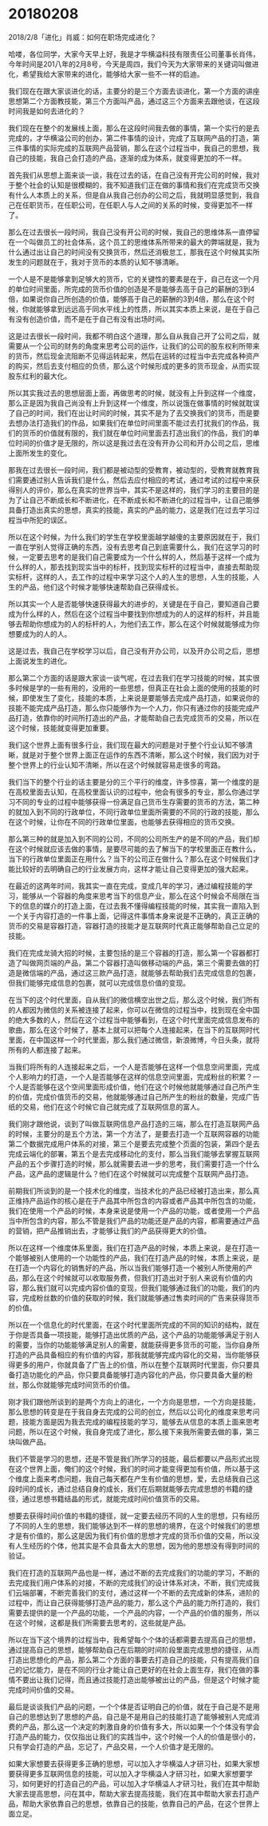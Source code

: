 # 20180208

2018/2/8「进化」肖威：如何在职场完成进化？

哈喽，各位同学，大家今天早上好，我是才华横溢科技有限责任公司董事长肖伟，今年时间是201八年的2月8号，今天是周四，我们今天为大家带来的关键词叫做进化，希望我给大家带来的进化，能够给大家一些不一样的启迪。

我们现在在跟大家谈进化的话，主要分的是三个方面去谈进化，第一个方面的讲座思想第二个方面教技能，第三个方面叫产品，通过这三个方面来去跟他谈，在这段时间我是如何去进化的？

我们现在在整个的发展线上面，那么在这段时间我去做的事情，第一个实行的是去完成的，才华横溢公司的创办，第二件事情的设计，完成了互联网产品的打造，第三件事情的实际完成的互联网产品营销，那么在这个过程当中，我自己的思想，我自己的技能，我自己会打造的产品，逐渐的成为体系，就变得更加的不一样。

首先我们从思想上面来谈一谈，我在过去的话，在自己没有开完公司的时候，我对于整个社会的认知是很模糊的，我不知道我们正在做的事情和我们在完成货币交换有什么人本质上的关系，但是自从我自己创办的公司之后，我就明显感觉到，我自己在任职货币，在任职公司，在任职人与人之间的关系的时候，变得更加不一样了。

那么在过去很长一段时间，我自己没有开公司的时候，我自己的思维体系一直停留在一个叫做员工的社会体系，这个员工的思维体系所带来的最大的弊端就是，我为什么通过出让自己的时间没有交换货币，然后还消极怠工，那我在这个时候其实所发生的问题就在于，我对于货币的本质的认知不够清晰。

一个人是不是能够拿到足够大的货币，它的关键性的要素是在于，自己在这一个月的单位时间里面，所完成的货币价值的创造是不是能够去高于自己的薪酬的3到4倍，如果说你自己所创造的价值，能够高于自己的薪酬的3到4倍，那么在这个时候，你就能够拿到远远高于同水平线上的性质，所以其实本质上来说，是在于自己有没有创造价值，而不是在于自己有没有出场时间。

这是过去很长一段时间，我都不明白这个道理，那么自从我自己开了公司之后，就需要从一个公司的财务的角度来思考公司的运作，让我们的公司的股东权利所带来的货币，然后现金流阻断不见得运转起来，然后在运转的过程当中去完成各种资产的购买，然后去支付相应的负债，那么这个时候形成的更多的货币现金，从而实现股东红利的最大化。

所以其实我过去的思想层面上面，再做思考的时候，就没有上升到这样一个维度，那么正是因为我自己尚没有上升到这样一个维度，所以说饿在做事情的时候就耽误了自己的时间，我们在出让时间的时候，其实不是为了去交换我们的货币，而是要去想办法打造我们的作品，如果我们在单位时间里面不能过去打扰我们的作品，我们的货币的价值就有限的，我们就在单位时间里面去打造出我们的作品，我们的单位时间的价值才是无限的，所以这是我过去在没有开办公司和开办公司之后，思维上面所发生的变化。

那我在过去很长一段时间，我们都是被动型的受教育，被动型的，受教育就教育我们需要通过别人告诉我们是什么，然后去应付相应的考试，通过考试的过程中来获得别人的评价，那么在真实的世界当中，其实不是这样的，我们学习的主要目的是为了让自己不断成长和不断进化，在不断成长和不断进化的过程当中，让自己能够具备打造出真实的思想，真实的技能，真实的产品的能力，这是我们在过去学习过程当中所犯的误区。

所以在这个时候，为什么我们的学生在学校里面越学越傻的主要原因就在于，我们一直在学别人觉得正确的东西，没有去思考自己到底需要什么，我们在这学习的时候，一定要去思考的是我们自己需要成为一个什么样的人，然后基于这样一个成为什么样的人，那去找到现实当中的标杆，找到现实标杆的过程当中，直接去帮助现实标杆，这样的人，去工作的过程中来学习这个人的人生的思想，人生的技能，人生的产品，他们这个时候才能够快速帮助自己获得成长。

所以其实一个人是否能够快速获得最大的进步的，关键是在于自己，要知道自己要成为什么样的人，然后在这个过程当中要找到你想成为的人的这样的标杆，并且能够去帮助你想成为的人的标杆的人，为他们去工作，那么在这个时候就能够成为你想要成为的人的人。

这是过去，我自己在学校学习以后，自己没有开办公司，以及开办公司之后，思想上面说发生的进化。

那么第二个方面的话是跟大家谈一谈气呢，在过去我们在学习技能的时候，其实很多时候是学的一些有用的，没用的一些思想，但真正在社会上面的使用的技能的时候，即使发生了变化，技能的本质，上来说是要能够去完成产品打造，如果说你的技能不能完成产品打造，那么你只能够作为一个人力，你只有通过你的技能完成产品打造，依靠你的时间所打造出的产品，才能帮助自己去完成货币的交易，所以在这个时候，技能就变得更加重要。

我们这个世界上面有很多行业，我们现在最大的问题是对于整个行业认知不够清晰，就是对于整个世界上面正在运作的东西不清晰，那么这个时候，我们因为对于整个世界上的行业认知不清晰，所以在这个时候就容易走很多的弯路。

我们当下的整个行业的话主要是分的三个平行的维度，许多惊喜，第一个维度的是在高校里面去认知，在高校里面认识的过程中，他会有很多的专业，那么你通过学习不同的专业的过程中能够获得一份满足自己货币生存需要的货币的方法，第二种的就加入到不同的行政单位，不同行政单位里面所需要的不同的行政的技能，那么在这个时候，让你在不同的行政单位里面，也能够去获得相应的货币交换。

那么第三种的就是加入到不同的公司，不同的公司所生产的是不同的产品，我们却在这个时候就应该去做的事情，是要尽可能的去了解当下的学校里面正在教什么，当下的行政单位里面正在用什么？当下的公司正在做什么？那么在这个时候我们才能比较好的去明确自己的行业发展方向，这样才能让自己变得更加的强大起来。

在最近的这两年时间，我其实一直在完成，变成几年的学习，通过编程技能的学习，能够从一个容器的角度来思考当下的信息产业，那么在这个时候会不局限在当下的信息的媒介的打造上面，在过去我不懂得编程技能的时候，其实我一直陷入到一个关于内容打造的一件事上面，记得这件事情本身来说是不正确的，真正正确的货币的交易是容器打造，容器打造的技能才是互联网时代真正能够帮助自己立足的技能。

我们在完成龙骑大招的时候，主要包括的是三个容器的打造，那么第一个容器都打造了叫做网页端的产品，第二个容器打造叫做移动端的产品，第三个需要去做的打造是微信端的产品，通过这三款产品打造，就能够去帮助我们去完成信息的包裹，但我们能够完成信息的包裹，就可以完成信息价值的变现。

在当下的这个时代里面，自从我们的微信横空出世之后，那么这个时候，我们所有的人都因为微信的关系被连接了起来，你可以在微信的过程当中，找到现在全中国的绝大多数的人，然后在这个过程当中能够看到，在这个时代里面完成信息发布的歌曲，那么在这个时候了，基本上就可以把每个人连接起来，在当下的互联网时代里面，在中国这样一个时代里面，那么我们通过微信，新浪微博，今日头条，就将所有的人都连接了起来。

当我们将所有的人连接起来之后，一个人是否能够在这样一个信息空间里面，完成个人影响力的打造，一个人是否能够在这样的信息空间里面，完成粉丝的积累？一个人是否能够在这个空间里面形成价值，他们在这个时候他就能够通过自己所产生的价值，完成价值货币的交易，他就能够通过自己所产生的粉丝的数量，完成广告纸的交易，他们在这个时候它自己就完成了互联网信息的富人。

我们刚才跟他说，谈到了叫做互联网信息产品打造的三端，那么在打造互联网产品的时候，主要分的是五个方法，第一个方法了，是要去打造一个互联网容器的功能第二个数据完成用户体系的对接，第三个是要去完成整个页面的包装，第四个是去完成云端化的部署，第五个是去完成移动化的支付，那么当我们能够去掌握互联网产品的五个步骤打造的时候，那么就需要去进一步的思考，我们需要打造一个什么产品，这产品的逻辑是什么？他们在这个时候就可以完成整个互联网产品打造。

前期我们所谈到的是一个技术化的维度，当技术化的产品已经被打造出来，那么真正维持产品运作的核心是在于产品其中所包含的内容或者产品其中所包含的功能，我们在使用一个产品的时候，本身来说是使用一个产品的功能，或者使用一个产品当中所包含的内容，那么不管是我们产品的功能还是产品的内容，都需要通过产品的营销，把产品推销出去，才能够让我们的产品获得更大的价值。

所以在这样一个维度体系里面，我们在打造产品的时候，本质上来说，是在打造一个能够被别人使用的一个功能性的产品，我们在打造产品的时候，本质上来说，是在打造一个内容化的销售好的产品，所以当我们能够打造一个被别人所使用的产品，那么在这个时候就可以收取服务费，但我们打造出对于别人来说有价值的内容，那么我们就可以完成内容价值的变现，但我们能够通过我们的功能，我们的内容，完成粉丝数的价值的获取的时候，我们就能够通过售卖时间的广告来获得货币的价值。

所以在一个信息化的时代里面，在这个时代里面所完成的不同的知识的结构，就在于你是否具备一项技能，能够打造出优质的产品，这个产品的功能能够满足于别人的需要，当你的功能能够满足别人的需要，就能获得更多货币的可能，当你自身所打造的产品具备相应的有价值的内容，那我就能够完成内容化的交易，当你能够获得更多的用户，你就具备了广告上的价值，所以在整个互联网时代里面，你只要具备打造功能化的产品，你只要具备能够打造内容化的产品，你只要具备大量的粉丝，那么你就能够完成时间货币的价值。

刚才我们跟他所谈到的是两个方向上的进化，一个方向是思想，一个方向是技能，那么思想的转变是在于我自身去完成的公司的创立，然后以公司化的维度来思考问题，技能方面是因为我去完成的编程技能的学习，能够去从信息的本质上面来思考问题，所以在这个时候，我自身完成了进化，那么接下来我所需要去做的事，第三块叫做产品。

我们不管是学习的思想，还是不管是我们所学习的技能，最后都要以产品形式出现在这个世界上面，俺们的这个时候，我们的时间才能变得更加有价值，所以基于这个维度上面来考虑问题，我自己每天都在产生有价值的思想，爱，去总结我自己这段时间的成长，通过总结自身的成长，我们在后期就能够去完成思想的书籍的捷径，通过思想书籍结晶的形式，就能完成时间价值货币的交易。

想要去获得时间价值的书籍的捷径，就一定要去经历不同的人生的思想，只有经历了不同的人生的思想，我们能够达到不一样的思想的境界，在这个时候我们的思想才是有价值的，那么这是因为我们有价值的思想才完成的货币价值的交易，所以没有人生经历的个体，他其实是不会具备太大的思想，因为他的思想没有得到时间的验证。

我们在打造的互联网产品也是一样，通过不断的去完成我们的功能的学习，不断的去完成我们用户体系的对接，不断的完成我们的设计体系对决，不断，我们完成我们云端部署，不断完善我们的支付，通过这样一个不断的去完成新的体系，进阶的过程中，而让自己获得能够打造产品的能力，那么这个产品的能力所打造的，我们需要去提供的是一个产品的功能，一个产品的内容，一个产品的价值的服务，所以在这个时候，这都是我们所需要去思考的，这些就是产品。

所以在当下这个境界的过程当中，我希望每个个体的话都需要去提高自己的思想，通过提高自己的思想，能够帮助自己在后期的时间阶段里面完成思想的捷径，从而打造出思想化的产品，那么第二个方面的事要去打造自己的技能，只有提高我们自己的记忆能力，是在不同的行业才能让自己更好的在社会上面生存，我们在做的事情不要出让我们记得，而且通过技能打造出能够被出让的产品，但是这个时候才能完成时间价值的交易。

最后是谈谈我们产品的问题，一个个体是否证明自己的价值，就在于自己是不是用自己的思想达到了思想的产品，自己是不是用自己的技能打造了能够被别人完成消费的产品，那么这一个决定的刺激自身的价值有多大，所以如果一个个体没有学会打造产品的能力，仅仅指出让我们的实践当中，这个时候一个人的价值是很小的，只有学会打造的产品，忘记了，产品交易，一个人价值才是无限的。

如果大家想要去获得更多正确的思想，可以加入才华横溢人才研习社，如果大家想要获得更多互联网信息的技能，可以加入才华横溢人才研习社，如果大家想要学习，如何更好的打造自己的产品，可以加入才华横溢人才研习社，我们在其中帮助大家去提高思想，问在其中，帮助大家去提高技能，我们在其中帮助大家去打造产品，帮助大家依靠自己的思想，依靠自己的技能，依靠自己的产品，在这个世界上面立足。
